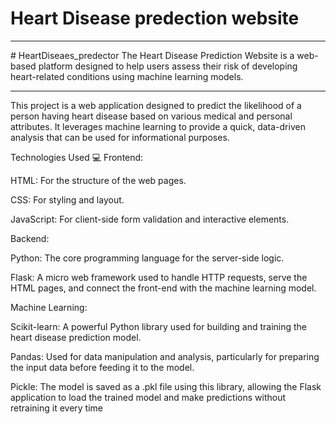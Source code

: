 
# Heart Disease predection website
<hr>
# HeartDiseaes_predector
The Heart Disease Prediction Website is a web-based platform designed to help users assess their risk of developing heart-related conditions using machine learning models.
<hr>
This project is a web application designed to predict the likelihood of a person having heart disease based on various medical and personal attributes. It leverages machine learning to provide a quick, data-driven analysis that can be used for informational purposes.

Technologies Used 💻
Frontend:

HTML: For the structure of the web pages.

CSS: For styling and layout.

JavaScript: For client-side form validation and interactive elements.

Backend:

Python: The core programming language for the server-side logic.

Flask: A micro web framework used to handle HTTP requests, serve the HTML pages, and connect the front-end with the machine learning model.

Machine Learning:

Scikit-learn: A powerful Python library used for building and training the heart disease prediction model.

Pandas: Used for data manipulation and analysis, particularly for preparing the input data before feeding it to the model.

Pickle: The model is saved as a .pkl file using this library, allowing the Flask application to load the trained model and make predictions without retraining it every time
